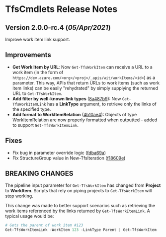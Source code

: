 # TfsCmdlets Release Notes

## Version 2.0.0-rc.4 (_05/Apr/2021_)

Improve work item link support.

## Improvements

- **Get Work Item by URL**: Now `Get-TfsWorkItem` can receive a URL to a work item (in the form of `https://dev.azure.com/<org>/<proj>/_apis/wit/workItems/<id>`) as a parameter. This way, APIs that return URLs to work items (such as work item links) can be easily "rehydrated" by simply supplying the returned URL to `Get-TfsWorkItem`.
- **Add filter by well-known link types** ([8a487b9](https://github.com/igoravl/TfsCmdlets/pull/127/commits/8a487b99e2d54f671887c76f7effad1235f2b0f9)): Now `Get-TfsWorkItemLink` has a **LinkType** argument, to retrieve only the links of the specified type.
- **Add format to WorkItemRelation** ([4b10ae4](https://github.com/igoravl/TfsCmdlets/pull/127/commits/4b10ae48872430d36966a31603495b73e739bf79)): Objects of type WorkItemRelation are now properly formatted when outputted - added to support `Get-TfsWorkItemLink`.

## Fixes

- Fix bug in parameter override logic ([fdba69a](https://github.com/igoravl/TfsCmdlets/pull/127/commits/fdba69a6325277fbc6215f4507b73b707c877375))
- Fix StructureGroup value in New-TfsIteration ([f18609e](https://github.com/igoravl/TfsCmdlets/pull/127/commits/f18609ec3727d2c6cc9a58c068142862cc59813c))

## BREAKING CHANGES

The pipeline input parameter for `Get-TfsWorkItem` has changed from **Project** to **WorkItem**. Scripts that rely on piping projects to `Get-TfsWorkItem` will stop working.

This change was made to better support scenarios such as retrieving the work items referenced by the links returned by `Get-TfsWorkItemLink`. A typical usage would be:

```powershell
# Gets the parent of work item #123
Get-TfsWorkItemLink -WorkItem 123 -LinkType Parent | Get-TfsWorkItem
```
